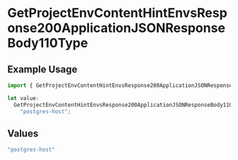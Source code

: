 # GetProjectEnvContentHintEnvsResponse200ApplicationJSONResponseBody110Type

## Example Usage

```typescript
import { GetProjectEnvContentHintEnvsResponse200ApplicationJSONResponseBody110Type } from "@vercel/sdk/models/operations/getprojectenv.js";

let value:
  GetProjectEnvContentHintEnvsResponse200ApplicationJSONResponseBody110Type =
    "postgres-host";
```

## Values

```typescript
"postgres-host"
```